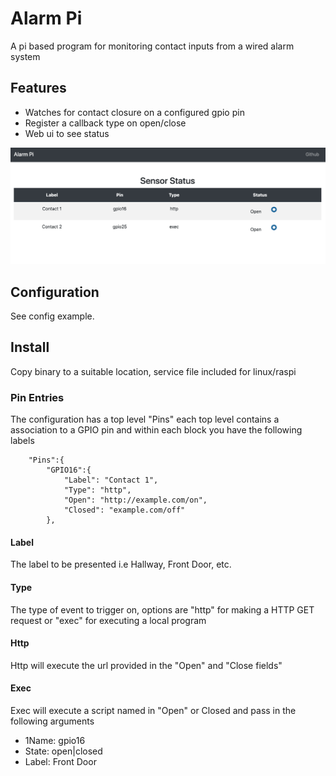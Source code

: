# Alarm Pi

A pi based program for monitoring contact inputs from a wired alarm system

## Features

* Watches for contact closure on a configured gpio pin
* Register a callback type on open/close
* Web ui to see status

![Image of Home](alarmpi_home.png?raw=true)


## Configuration

See config example.  

## Install

Copy binary to a suitable location, service file included for linux/raspi

 
### Pin Entries

The configuration has a top level "Pins" each top level contains a association to a GPIO pin and within each block  you have the following labels

```
	"Pins":{
		"GPIO16":{
    		"Label": "Contact 1",
    		"Type": "http",
			"Open": "http://example.com/on",
			"Closed": "example.com/off"
		},
```

#### Label

The label to be presented i.e Hallway, Front Door, etc.

#### Type

The type of event to trigger on, options are "http" for making a HTTP GET request or "exec" for executing a local program

#### Http 

Http will execute the url provided in the "Open" and "Close fields"

#### Exec

Exec will execute a script named in "Open" or Closed and pass in the following arguments


* 1Name: gpio16
* State: open|closed
* Label: Front Door





